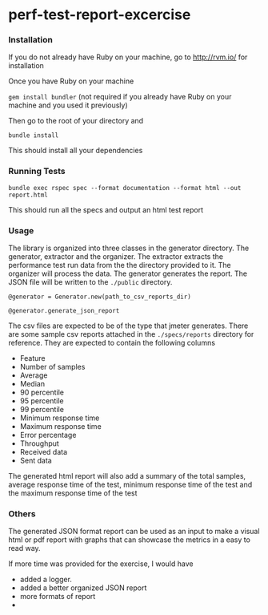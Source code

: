 # perf-test-report-excercise

### Installation

If you do not already have Ruby on your machine, go to http://rvm.io/ for installation

Once you have Ruby on your machine

`gem install bundler` (not required if you already have Ruby on your machine
 and you used it previously)
 
 Then go to the root of your directory and
 
 `bundle install`
 
 This should install all your dependencies 
 
 ### Running Tests
 
 `bundle exec rspec spec --format documentation --format html --out report.html`
 
 This should run all the specs and output an html test report
 
 ### Usage
 
 The library is organized into three classes in the generator directory. The generator,
 extractor and the organizer. The extractor extracts the performance test run
 data from the the directory provided to it. The organizer will process the
 data. The generator generates the report. The JSON file will be written to
  the `./public` directory.
 
 `@generator = Generator.new(path_to_csv_reports_dir)`
 
 `@generator.generate_json_report`
 
 The csv files are expected to be of the type that jmeter generates. There are 
 some sample csv reports attached in the `./specs/reports` directory for reference.
 They are expected to contain the following columns
 
 * Feature
 * Number of samples
 * Average
 * Median
 * 90 percentile
 * 95 percentile
 * 99 percentile
 * Minimum response time
 * Maximum response time
 * Error percentage
 * Throughput
 * Received data
 * Sent data
 
 The generated html report will also add a summary of the total samples, 
 average response time of the test, minimum response time of the test and 
 the maximum response time of the test 
 
 ### Others
 
 The generated JSON format report can be used as an input to make a visual html or 
 pdf report with graphs that can showcase the metrics in a easy to read way.
 
 If more time was provided for the exercise, I would have 
 * added a logger.
 * added a better organized JSON report
 * more formats of report
 *  
 
 
